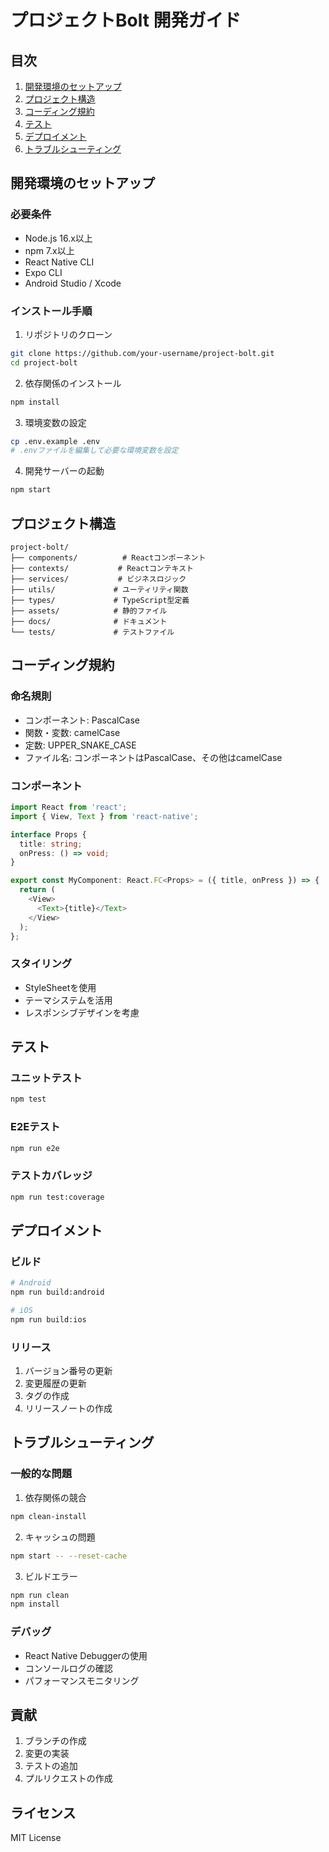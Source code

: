 # プロジェクトBolt 開発ガイド

## 目次

1. [開発環境のセットアップ](#開発環境のセットアップ)
2. [プロジェクト構造](#プロジェクト構造)
3. [コーディング規約](#コーディング規約)
4. [テスト](#テスト)
5. [デプロイメント](#デプロイメント)
6. [トラブルシューティング](#トラブルシューティング)

## 開発環境のセットアップ

### 必要条件

- Node.js 16.x以上
- npm 7.x以上
- React Native CLI
- Expo CLI
- Android Studio / Xcode

### インストール手順

1. リポジトリのクローン
```bash
git clone https://github.com/your-username/project-bolt.git
cd project-bolt
```

2. 依存関係のインストール
```bash
npm install
```

3. 環境変数の設定
```bash
cp .env.example .env
# .envファイルを編集して必要な環境変数を設定
```

4. 開発サーバーの起動
```bash
npm start
```

## プロジェクト構造

```
project-bolt/
├── components/          # Reactコンポーネント
├── contexts/           # Reactコンテキスト
├── services/           # ビジネスロジック
├── utils/             # ユーティリティ関数
├── types/             # TypeScript型定義
├── assets/            # 静的ファイル
├── docs/              # ドキュメント
└── tests/             # テストファイル
```

## コーディング規約

### 命名規則

- コンポーネント: PascalCase
- 関数・変数: camelCase
- 定数: UPPER_SNAKE_CASE
- ファイル名: コンポーネントはPascalCase、その他はcamelCase

### コンポーネント

```typescript
import React from 'react';
import { View, Text } from 'react-native';

interface Props {
  title: string;
  onPress: () => void;
}

export const MyComponent: React.FC<Props> = ({ title, onPress }) => {
  return (
    <View>
      <Text>{title}</Text>
    </View>
  );
};
```

### スタイリング

- StyleSheetを使用
- テーマシステムを活用
- レスポンシブデザインを考慮

## テスト

### ユニットテスト

```bash
npm test
```

### E2Eテスト

```bash
npm run e2e
```

### テストカバレッジ

```bash
npm run test:coverage
```

## デプロイメント

### ビルド

```bash
# Android
npm run build:android

# iOS
npm run build:ios
```

### リリース

1. バージョン番号の更新
2. 変更履歴の更新
3. タグの作成
4. リリースノートの作成

## トラブルシューティング

### 一般的な問題

1. 依存関係の競合
```bash
npm clean-install
```

2. キャッシュの問題
```bash
npm start -- --reset-cache
```

3. ビルドエラー
```bash
npm run clean
npm install
```

### デバッグ

- React Native Debuggerの使用
- コンソールログの確認
- パフォーマンスモニタリング

## 貢献

1. ブランチの作成
2. 変更の実装
3. テストの追加
4. プルリクエストの作成

## ライセンス

MIT License 